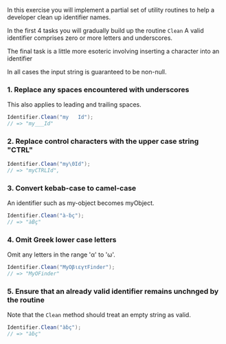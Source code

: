 In this exercise you will implement a partial set of utility routines to help a developer
clean up identifier names.

In the first 4 tasks you will gradually build up the routine `Clean` A valid identifier comprises
zero or more letters and underscores.

The final task is a little more esoteric involving inserting a character into an identifier

In all cases the input string is guaranteed to be non-null.

### 1. Replace any spaces encountered with underscores

This also applies to leading and trailing spaces.

```csharp
Identifier.Clean("my   Id");
// => "my___Id"
```

### 2. Replace control characters with the upper case string "CTRL"

```csharp
Identifier.Clean("my\0Id");
// => "myCTRLId",
```

### 3. Convert kebab-case to camel-case

An identifier such as my-object becomes myObject.

```csharp
Identifier.Clean("à-ḃç");
// => "àḂç"
```

### 4. Omit Greek lower case letters

Omit any letters in the range 'α' to 'ω'.

```csharp
Identifier.Clean("MyΟβιεγτFinder");
// => "MyΟFinder"
```

### 5. Ensure that an already valid identifier remains unchnged by the routine

Note that the `Clean` method should treat an empty string as valid.

```csharp
Identifier.Clean("àḃç");
// => "àḃç"
```
